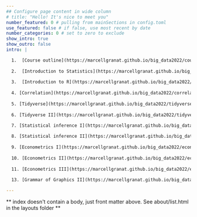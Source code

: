 ```yaml
---
## Configure page content in wide column
# title: "Hello! It's nice to meet you"
number_featured: 0 # pulling from mainSections in config.toml
use_featured: false # if false, use most recent by date
number_categories: 0 # set to zero to exclude
show_intro: true
show_outro: false
intro: |

  1.  [Course outline](https://marcellgranat.github.io/big_data2022/course-outline.html#1)
  
  2.  [Introduction to Statistics](https://marcellgranat.github.io/big_data2022/introduction-to-statistics.html#1)
  
  3.  [Introduction to R](https://marcellgranat.github.io/big_data2022/introduction-to-r.html#1)
  
  4. [Correlation](https://marcellgranat.github.io/big_data2022/correlation.html)
  
  5. [Tidyverse](https://marcellgranat.github.io/big_data2022/tidyverse.html)
  
  6. [Tidyverse II](https://marcellgranat.github.io/big_data2022/tidyverse2.html)

  7. [Statistical inference I](https://marcellgranat.github.io/big_data2022/inferential-statistics.html)
  
  8. [Statistical inference II](https://marcellgranat.github.io/big_data2022/inferential-statistics2.html)
  
  9. [Econometrics I](https://marcellgranat.github.io/big_data2022/econometrics1.html)
  
  10. [Econometrics II](https://marcellgranat.github.io/big_data2022/econometrics2.html)
  
  11. [Econometrics III](https://marcellgranat.github.io/big_data2022/econometrics3.html)
  
  13. [Grammar of Graphics II](https://marcellgranat.github.io/big_data2022/gramar_of_graphics2.html)

---
```


** index doesn't contain a body, just front matter above.
See about/list.html in the layouts folder **
